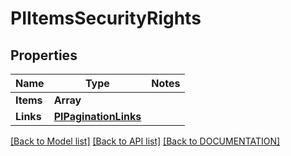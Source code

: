 # PIItemsSecurityRights

## Properties
Name | Type | Notes
------------ | ------------- | -------------
**Items** | **Array<PISecurityRights>**
**Links** | **[**PIPaginationLinks**](../models/PIPaginationLinks.md)**

[[Back to Model list]](../../DOCUMENTATION.md#documentation-for-models) [[Back to API list]](../../DOCUMENTATION.md#documentation-for-api-endpoints) [[Back to DOCUMENTATION]](../../DOCUMENTATION.md)
